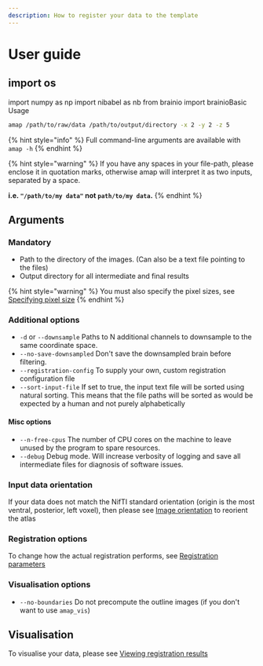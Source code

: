 ```yaml
---
description: How to register your data to the template
---
```


# User guide

## import os

import numpy as np import nibabel as nb from brainio import brainioBasic Usage

```bash
amap /path/to/raw/data /path/to/output/directory -x 2 -y 2 -z 5
```

{% hint style="info" %}
Full command-line arguments are available with `amap -h`
{% endhint %}

{% hint style="warning" %}
If you have any spaces in your file-path, please enclose it in quotation marks, otherwise amap will interpret it as two inputs, separated by a space.

**i.e. `"/path/to/my data"` not `path/to/my data`.** 
{% endhint %}

## Arguments

### Mandatory

* Path to the directory of the images. \(Can also be a text file pointing to the files\)
* Output directory for all intermediate and final results

{% hint style="warning" %}
You must also specify the pixel sizes, see [Specifying pixel size](../../user-guide/usage/specifying-pixel-size.md)
{% endhint %}

### Additional options

* `-d` or `--downsample` Paths to N additional channels to downsample to the same coordinate space.
* `--no-save-downsampled` Don't save the downsampled brain before filtering.
* `--registration-config` To supply your own, custom registration configuration file
* `--sort-input-file` If set to true, the input text file will be sorted using natural sorting. This means that the file paths will be sorted as would be expected by a human and not purely alphabetically

#### Misc options

* `--n-free-cpus` The number of CPU cores on the machine to leave unused by the program to spare resources.
* `--debug` Debug mode. Will increase verbosity of logging and save all intermediate files for diagnosis of software issues.

### Input data orientation

If your data does not match the NifTI standard orientation \(origin is the most ventral, posterior, left voxel\), then please see [Image orientation](image-orientation.md) to reorient the atlas

### Registration options

To change how the actual registration performs, see [Registration parameters](registration-parameters.md)

### Visualisation options

* `--no-boundaries` Do not precompute the outline images \(if you don't want to use `amap_vis`\)

## Visualisation

To visualise your data, please see [Viewing registration results](../../user-guide/visualisation/registration-viewer.md)

